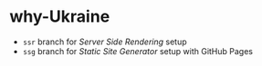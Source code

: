 # why-Ukraine

- `ssr` branch for _Server Side Rendering_ setup
- `ssg` branch for _Static Site Generator_ setup with GitHub Pages